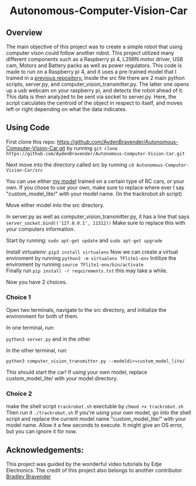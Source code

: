 <div align="center">

# Autonomous-Computer-Vision-Car

</div>

## Overview
The main objective of this project was to create a simple robot that using computer vison could follow another robot. This project utilized many different components such as a Raspberry pi 4, L298N motor driver, USB cam, Motors and Battery packs as well as power regulators. This code is made to run on a Raspberry pi 4, and it uses a pre-trained model that I trained in a [previous repository.](https://github.com/AydenBravender/Spyder_RC_Car_TF_Model) Inside the src file there are 2 main python scripts, server.py, and computer_vision_transmitter.py. The latter one opens up a usb webcam on your raspberry pi, and detects the robot ahead of it. This data is then analyzed to be sent via socket to server.py. Here, the script calculates the centroid of the object in respect to itself, and moves left or right depending on what the data indicates.

## Using Code

First clone this repo: https://github.com/AydenBravender/Autonomous-Computer-Vision-Car.git
by running ```git clone https://github.com/AydenBravender/Autonomous-Computer-Vision-Car.git```

Next move into the directory called src by running ```cd Autonomous-Computer-Vision-Car/src```

You can use either [my model](https://github.com/AydenBravender/Spyder_RC_Car_TF_Model) trained on a certain type of RC cars, or your own. If you chose to use your own, make sure to replace where ever I say "custom_model_lite/" with your model name. (In the trackrobot.sh script) 

Move either model into the src directory.

In server.py as well as computer_vision_transmitter.py, it has a line that says ```server_socket.bind(('127.0.0.1', 11312))``` Make sure to replace this with your computers information.

Start by running: ```sudo apt-get update``` and ```sudo apt-get upgrade```

Install virtualenv: ```pip3 install virtualenv```
Now we can create a virtual enviroment by running ```python3 -m virtualenv TFlite1-env```
Initilize the enviroment by running ```source TFlite1-env/bin/activate```  
Finally run ```pip install -r requirements.txt``` this may take a while.

Now you have 2 choices. 

### Choice 1
Open two terminals, navigate to the src directory, and initialize the environment for both of them.

In one terminal, run: 

```python3 server.py``` and in the other 

In the other terminal, run:

```python3 computer_vision_transmitter.py --modeldir=custom_model_lite/```

This should start the car! If using your own model, replace custom_model_lite/ with your model directory.

### Choice 2
make the shell script ```trackrobot.sh``` exectuble by ```chmod +x trackrobot.sh```
Then run it ```./trackrobot.sh```
If you're using your own model, go into the shell script and replace the current model name "custom_model_lite/" with your model name. Allow it a few seconds to execute. It might give an OS error, but you can ignore it for now.

## Acknowledgements: 
This project was guided by the wonderful video tutorials by Edje Electronics.
The credit of this project also belongs to another contributor [Bradley Bravender](https://github.com/BradleyBravender)


